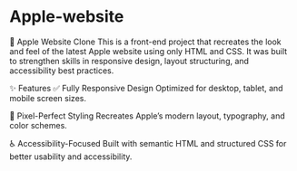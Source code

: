 # Apple-website

🍏 Apple Website Clone
This is a front-end project that recreates the look and feel of the latest Apple website using only HTML and CSS. It was built to strengthen skills in responsive design, layout structuring, and accessibility best practices.

✨ Features
✅ Fully Responsive Design
Optimized for desktop, tablet, and mobile screen sizes.

🎨 Pixel-Perfect Styling
Recreates Apple’s modern layout, typography, and color schemes.

♿ Accessibility-Focused
Built with semantic HTML and structured CSS for better usability and accessibility.
